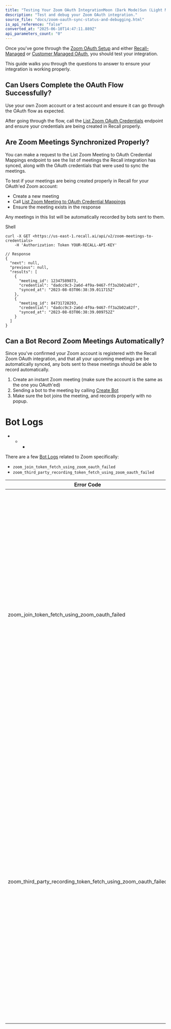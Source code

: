 ```yaml
---
title: "Testing Your Zoom OAuth IntegrationMoon (Dark Mode)Sun (Light Mode)"
description: "Test and debug your Zoom OAuth integration."
source_file: "docs/zoom-oauth-sync-status-and-debugging.html"
is_api_reference: "false"
converted_at: "2025-06-10T14:47:11.889Z"
api_parameters_count: "0"
---
```

Once you've gone through the [Zoom OAuth Setup](/docs/integration-guide-zoom-oauth.md) and either [Recall-Managed](/docs/recall-managed-oauth.md) or [Customer Managed OAuth](/docs/customer-managed-oauth.md), you should test your integration.

This guide walks you through the questions to answer to ensure your integration is working properly.

## Can Users Complete the OAuth Flow Successfully?

[](#can-users-complete-the-oauth-flow-successfully)

Use your own Zoom account or a test account and ensure it can go through the OAuth flow as expected.

After going through the flow, call the [List Zoom OAuth Credentials](/reference/zoom_oauth_credentials_list.md) endpoint and ensure your credentials are being created in Recall properly.

## Are Zoom Meetings Synchronized Properly?

[](#are-zoom-meetings-synchronized-properly)

You can make a request to the List Zoom Meeting to OAuth Credential Mappings endpoint to see the list of meetings the Recall integration has synced, along with the OAuth credentials that were used to sync the meetings.

To test if your meetings are being created properly in Recall for your OAuth'ed Zoom account:
- Create a new meeting
- Call [List Zoom Meeting to OAuth Credential Mappings](/reference/zoom_meetings_to_credentials_list.md)
- Ensure the meeting exists in the response

Any meetings in this list will be automatically recorded by bots sent to them.

Shell

```
curl -X GET <https://us-east-1.recall.ai/api/v2/zoom-meetings-to-credentials>
	-H 'Authorization: Token YOUR-RECALL-API-KEY'

// Response
{
  "next": null,
  "previous": null,
  "results": [
    {
      "meeting_id": 12347589873,
      "credential": "dadcc9c3-2a6d-4f9a-9467-ff3a2b02a82f",
      "synced_at": "2023-08-03T06:38:39.011715Z"
    },
    {
      "meeting_id": 84731728293,
      "credential": "dadcc9c3-2a6d-4f9a-9467-ff3a2b02a82f",
      "synced_at": "2023-08-03T06:38:39.009752Z"
    }
  ]
}

```

## Can a Bot Record Zoom Meetings Automatically?

[](#can-a-bot-record-zoom-meetings-automatically)

Since you've confirmed your Zoom account is registered with the Recall Zoom OAuth integration, and that all your upcoming meetings are be automatically synced, any bots sent to these meetings should be able to record automatically.

1.  Create an instant Zoom meeting (make sure the account is the same as the one you OAuth'ed)
2.  Sending a bot to the meeting by calling [Create Bot](/reference/bot_create.md)
3.  Make sure the bot joins the meeting, and records properly with no popup.

# Bot Logs

[](#bot-logs)
- * *

There are a few [Bot Logs](/docs/debugging-bots#bot-logs.md) related to Zoom specifically:
- `zoom_join_token_fetch_using_zoom_oauth_failed`
- `zoom_third_party_recording_token_fetch_using_zoom_oauth_failed`

| Error Code | Explanation |
| --- | --- |
| zoom_join_token_fetch_using_zoom_oauth_failed | The bot attempted to fetch a join token for local recording using the Zoom OAuth Integration OAuth and failed.If you are using the Zoom OAuth Integration , this could indicate the meeting host has not installed your OAuth app, or something else went wrong.If you are not using the Zoom OAuth integration, this can be safely ignored.The bot will fall-back to prompting the host for recording permission manually. |
| zoom_third_party_recording_token_fetch_using_zoom_oauth_failed | This indicates that the bot attempted to fetch a Zoom 3rd Party Recording Token using OAuth and failed.This could indicate the 3rd Party Recording Token feature is not enabled on the meeting host's Zoom account, but may also indicate that the credentials have become invalidated.If you are not using the 3rd party recording token, this can be safely ignored.The bot will fall-back to prompting the host for recording permission manually. |
